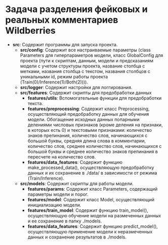 # Задача разделения фейковых и реальных комментариев Wildberries

* **src**: Содержит программы для запуска проекта. 
    * **src/config**: Содержит все настраиваемые параметры (class Parameters для гиперпараметров модели, класс GlobalConfig для проекта (пути к скриптам, данным, модели и предсказаниям модели с учетом структуры проекта, название столбца с метками, названия столбца с текстом, названия столбцов с уникальными id, режим работы проекта (Train(0)/Inference(1)/Both(2)))).
    * **src/logger**: Содержит настройки для логгирования.
    * **src/features**: Содержит скрипты для предобработки данных
        * **features/utils**: Вспомогательные функции для предобработки текста.
        * **features/preprocessing**: Содержит класс Preprocessing, осуществляющий предобработку данных для обучения модели. Обогащение исходных данных попарными делениями числовых признаков (кроме деления на признаки, в которых есть 0) и текстовыми признаками: количество знаков препинания, количество слов, начинающихся с большой буквы, средняя длина слова в комментарии, количество слов, среднее количество слов, начинающихся с большой буквы и среднее количество знаков препинания в пересчете на количество слов. 
        * **features/data_features**: Содержит функцию make_processed_data(), осуществляющую предобработку данных и их сохранение в ./data/ в зависимости от режима (Train/Inference).
    * **src/models**: Содержит скрипты для работы модели.
        * **features/params**: Содержит класс Parameters, содержащий параметры модели и порог.
        * **features/model**: Содержит класс Model, осуществляющий инициализацию модели.
        * **features/train_model**: Содержит функцию train_model(), осуществляющую обучение модели на размеченных данных и ее сохранение в папку ./models.
        * **features/data_features**: Содержит функцию predict_model(), осуществляющую применение модели к неразмеченных данных и сохранение результатов в ./models.